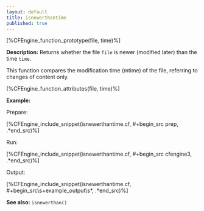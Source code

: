 ```yaml
---
layout: default
title: isnewerthantime
published: true
---
```


[%CFEngine_function_prototype(file, time)%]

**Description:** Returns whether the file `file` is newer (modified later)
than the time `time`.

This function compares the modification time (mtime) of the file, referring to
changes of content only.

[%CFEngine_function_attributes(file, time)%]

**Example:**

Prepare:

[%CFEngine_include_snippet(isnewerthantime.cf, #\+begin_src prep, .*end_src)%]

Run:

[%CFEngine_include_snippet(isnewerthantime.cf, #\+begin_src cfengine3, .*end_src)%]

Output:

[%CFEngine_include_snippet(isnewerthantime.cf, #\+begin_src\s+example_output\s*, .*end_src)%]

**See also:** `isnewerthan()`
